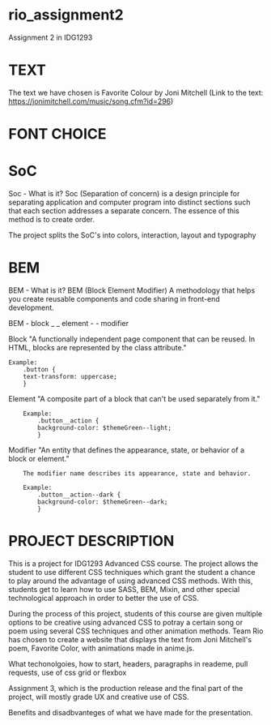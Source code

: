 # rio_assignment2

Assignment 2 in IDG1293

# TEXT

The text we have chosen is Favorite Colour by Joni Mitchell
(Link to the text: https://jonimitchell.com/music/song.cfm?id=296)

# FONT CHOICE

# SoC

Soc - What is it?
Soc (Separation of concern) is a design principle for separating application and computer program into distinct sections such that each section addresses a separate concern. The essence of this method is to create order.

The project splits the SoC's into colors, interaction, layout and typography

# BEM

BEM - What is it?
BEM (Block Element Modifier)
A methodology that helps you create reusable components and code sharing in front-end development.

BEM - block \_ \_ element - - modifier

Block
"A functionally independent page component that can be reused. In HTML, blocks are represented by the class attribute."

    Example:
        .button {
        text-transform: uppercase;
        }

Element
"A composite part of a block that can't be used separately from it."

        Example:
            .button__action {
            background-color: $themeGreen--light;
            }

Modifier
"An entity that defines the appearance, state, or behavior of a block or element."

        The modifier name describes its appearance, state and behavior.

        Example:
            .button__action--dark {
            background-color: $themeGreen--dark;
            }

# PROJECT DESCRIPTION

This is a project for IDG1293 Advanced CSS course. The project allows the student to use different CSS techniques which grant the student a chance to play around the advantage of using advanced CSS methods. With this, students get to learn how to use SASS, BEM, Mixin, and other special technological approach in order to better the use of CSS.

During the process of this project, students of this course are given multiple options to be creative using advanced CSS to potray a certain song or poem using several CSS techniques and other animation methods. Team Rio has chosen to create a website that displays the text from Joni Mitchell's poem, Favorite Color, with animations made in anime.js.

What techonolgoies, how to start, headers, paragraphs in reademe, pull requests, use of css grid or flexbox

Assignment 3, which is the production release and the final part of the project, will mostly grade UX and creative use of CSS.

Benefits and disadbvanteges of what we have made for the presentation.
